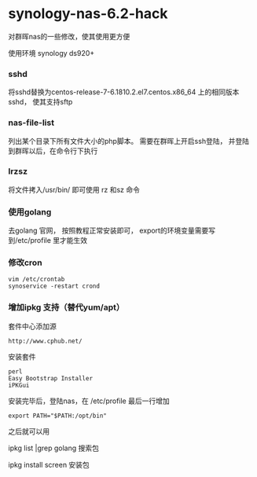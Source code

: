 # synology-nas-6.2-hack
对群晖nas的一些修改，使其使用更方便

使用环境 synology ds920+

### sshd

将sshd替换为centos-release-7-6.1810.2.el7.centos.x86_64 上的相同版本sshd， 使其支持sftp


### nas-file-list

列出某个目录下所有文件大小的php脚本。 需要在群晖上开启ssh登陆， 并登陆到群晖以后，在命令行下执行

### lrzsz

将文件拷入/usr/bin/ 即可使用 rz 和sz 命令

### 使用golang

去golang 官网， 按照教程正常安装即可， export的环境变量需要写到/etc/profile 里才能生效

### 修改cron
```
vim /etc/crontab
synoservice -restart crond
```

### 增加ipkg 支持（替代yum/apt）
套件中心添加源
```
http://www.cphub.net/
```
安装套件 
```
perl
Easy Bootstrap Installer
iPKGui
```
安装完毕后，登陆nas，在 /etc/profile 最后一行增加
```
export PATH="$PATH:/opt/bin"
```
之后就可以用  

ipkg list |grep golang 搜索包

ipkg install screen 安装包
